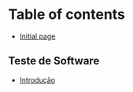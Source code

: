 # Table of contents

* [Initial page](README.md)

## Teste de Software

* [Introdução](teste-de-software/introducao.md)

